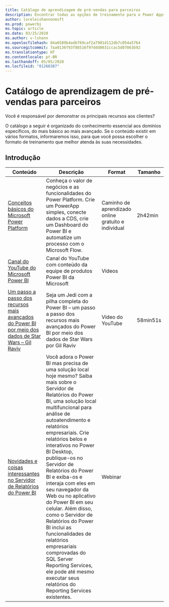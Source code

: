 ```yaml
---
title: Catálogo de aprendizagem de pré-vendas para parceiros
description: Encontrar todas as opções de treinamento para o Power Apps
author: loreleishannonmsft
ms.prod: powerbi
ms.topic: article
ms.date: 03/25/2020
ms.author: v-lshann
ms.openlocfilehash: 04a6589b4adb769caf2a7901d112db7c054a5764
ms.sourcegitcommit: 7aa0136f93f88516f97ddd8031ccac5d07863b92
ms.translationtype: HT
ms.contentlocale: pt-BR
ms.lasthandoff: 05/05/2020
ms.locfileid: "81268387"
---
```

# <a name="partner-pre-sales-learning-catalog"></a>Catálogo de aprendizagem de pré-vendas para parceiros

Você é responsável por demonstrar os principais recursos aos clientes? 

O catálogo a seguir é organizado do conhecimento essencial aos domínios específicos, do mais básico ao mais avançado. Se o conteúdo existir em vários formatos, informaremos isso, para que você possa escolher o formato de treinamento que melhor atenda às suas necessidades.

## <a name="get-started"></a>Introdução<a name="get-started"></a>
| Conteúdo  | Descrição | Format  | Tamanho   |
|-------------------------------------------------------------------------------------------------------------------------------------|-------------------------------------------------------------------------------------------------------------------------------------------------------------------------------------------------------------------------------------------------------------------------------------------------------------------------------------------------------------------------------------------------------------------------------------------------------------------------------------------------------------------------------------------------------------------|---------------------------------------|-------------|
| [Conceitos básicos do Microsoft Power Platform](https://docs.microsoft.com/learn/paths/power-plat-fundamentals/)   | Conheça o valor de negócios e as funcionalidades do Power Platform. Crie um PowerApp simples, conecte dados a CDS, crie um Dashboard do Power BI e automatize um processo com o Microsoft Flow.   | Caminho de aprendizado online gratuito e individual | 2h42min   |
| [Canal do YouTube do Microsoft Power BI](https://www.youtube.com/user/mspowerbi/videos)                                                 | Canal do YouTube com conteúdo da equipe de produtos Power BI da Microsoft  | Vídeos |             |
| [Um passo a passo dos recursos mais avançados do Power BI por meio dos dados de Star Wars – Gil Raviv](https://www.youtube.com/watch?v=r0Qk5V8dvgg) | Seja um Jedi com a pilha completa do Power BI – um passo a passo dos recursos mais avançados do Power BI por meio dos dados de Star Wars por Gil Raviv  | Vídeo do YouTube   | 58min51s |
| [Novidades e coisas interessantes no Servidor de Relatórios do Power BI](https://info.microsoft.com/whats-new-powerbi-report-server-ondemand.html)       | Você adora o Power BI mas precisa de uma solução local hoje mesmo? Saiba mais sobre o Servidor de Relatórios do Power BI, uma solução local multifuncional para análise de autoatendimento e relatórios empresariais. Crie relatórios belos e interativos no Power BI Desktop, publique-os no Servidor de Relatórios do Power BI e exiba-os e interaja com eles em seu navegador da Web ou no aplicativo do Power BI em seu celular. Além disso, como o Servidor de Relatórios do Power BI inclui as funcionalidades de relatórios empresariais comprovadas do SQL Server Reporting Services, ele pode até mesmo executar seus relatórios do Reporting Services existentes. | Webinar   |             |